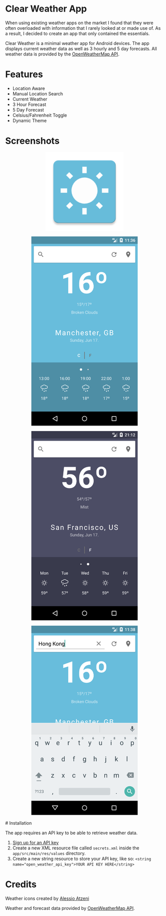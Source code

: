 # Clear Weather App
When using existing weather apps on the market I found that they were often overloaded with information that I rarely looked at or made use of. As a result, I decided to create an app that only contained the essentials.

Clear Weather is a minimal weather app for Android devices. The app displays current weather data as well as 3 hourly and 5 day forecasts. All weather data is provided by the [OpenWeatherMap API](https://openweathermap.org/api).

# Features
- Location Aware
- Manual Location Search
- Current Weather
- 3 Hour Forecast
- 5 Day Forecast
- Celsius/Fahrenheit Toggle
- Dynamic Theme

# Screenshots
<p align="center">
<img src="app/src/main/ic_launcher-web.png" height="250" width="250">
</p>

<p align="center">
<img src="screenshots/screenshot_daytime.png" height="600" width="337.5">
</p>

<p align="center">
<img src="screenshots/screenshot_evening.png" height="600" width="337.5">
</p>

<p align="center">
<img src="screenshots/screenshot_search.png" height="600" width="337.5">
</p>
# Installation

The app requires an API key to be able to retrieve weather data.

1. [Sign up for an API key](https://openweathermap.org/)
2. Create a new XML resource file called `secrets.xml` inside the `app/src/main/res/values` directory.
3. Create a new string resource to store your API key, like so:
`<string name="open_weather_api_key">YOUR API KEY HERE</string>`

# Credits
Weather icons created by [Alessio Atzeni](http://www.alessioatzeni.com/meteocons/)

Weather and forecast data provided by [OpenWeatherMap API](https://openweathermap.org/api).
